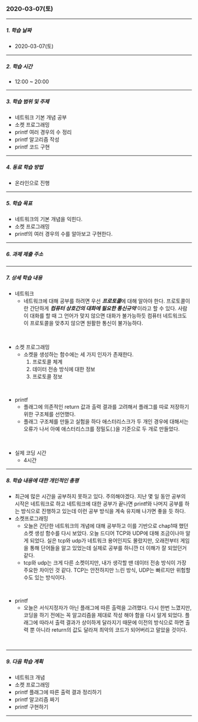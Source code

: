 ### 2020-03-07(토)

-----

##### 1. 학습 날짜

- 2020-03-07(토)

-----

##### 2. 학습 시간

- 12:00 ~ 20:00

-----

##### 3. 학습 범위 및 주제

- 네트워크 기본 개념 공부
- 소켓 프로그래밍
- printf 여러 경우의 수 정리
- printf 알고리즘 작성
- printf 코드 구현

-----

##### 4. 동료 학습 방법

- 온라인으로 진행

-----

##### 5. 학습 목표

- 네트워크의 기본 개념을 익힌다.
- 소켓 프로그래밍
- printf의 여러 경우의 수를 알아보고 구현한다.

-----

##### 6. 과제 제출 주소

-----

##### 7. 상세 학습 내용

- 네트워크
  - 네트워크에 대해 공부를 하려면 우선 ***프로토콜***에 대해 알아야 한다. 프로토콜이란 간단하게 ***컴퓨터 상호간의 대화에 필요한 통신규약*** 이라고 할 수 있다. 사람이 대화를 할 때 그 언어가 맞지 않으면 대화가 불가능하듯 컴퓨터 네트워크도 이 프로토콜을 맞추지 않으면 원활한 통신이 불가능하다.  

<br>

- 소켓 프로그래밍
  - 소켓을 생성하는 함수에는 세 가지 인자가 존재한다.
    1. 프로토콜 체계
    2. 데이터 전송 방식에 대한 정보
    3. 프로토콜 정보

<br>

- printf
  - 플래그에 의존적인 return 값과 출력 결과를 고려해서 플래그를 따로 저장하기 위한 구조체를 선언했다.
  - 플래그 구조체를 만들고 실험을 하다 애스터리스크가 두 개인 경우에 대해서는 오류가 나서 아예 애스터리스크를 정밀도(.)을 기준으로 두 개로 만들었다.  

<br>

- 실제 코딩 시간
  - 4시간

-----

##### 8. 학습 내용에 대한 개인적인 총평

- 최근에 많은 시간을 공부하지 못하고 있다. 주의해야겠다. 지난 몇 일 동안 공부의 시작은 네트워크로 하고 네트워크에 대한 공부가 끝나면 printf와 나머지 공부를 하는 방식으로 진행하고 있는데 이런 공부 방식을 계속 유지해 나가면 좋을 듯 하다.
- 소켓프로그래밍
  - 오늘은 간단한 네트워크의 개념에 대해 공부하고 이를 기반으로 chap1때 했던 소켓 생성 함수를 다시 보았다. 오늘 드디어 TCP와 UDP에 대해 조금이나마 알게 되었다. 실은 tcp와 udp가 네트워크 용어인지도 몰랐지만, 오래전부터 게임을 통해 단어들을 알고 있었는데 실제로 공부를 하니깐 더 이해가 잘 되었던거 같다.
  - tcp와 udp는 크게 다른 소켓이지만, 내가 생각할 땐 데이터 전송 방식이 가장 주요한 차이인 것 같다. TCP는 안전하지만 느린 방식, UDP는 빠르지만 위험할 수도 있는 방식이다.  

<br>

- printf
  - 오늘은 서식지정자가 아닌 플래그에 따른 출력을 고려했다. 다시 한번 느꼈지만, 코딩을 하기 전에는 꼭 알고리즘을 제대로 작성 해야 함을 다시 알게 되었다. 플래그에 따라서 출력 결과가 상이하게 달라지기 때문에 이전의 방식으로 하면 출력 뿐 아니라 return의 값도 달라져 최악의 코드가 되어버리고 말았을 것이다.  

<br>

-----

##### 9. 다음 학습 계획

- 네트워크 개념
- 소켓 프로그래밍
- printf 플래그에 따른 출력 결과 정리하기
- printf 알고리즘 짜기
- printf 구현하기

-----


